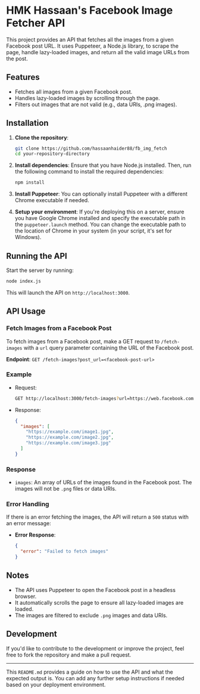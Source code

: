 # HMK Hassaan's Facebook Image Fetcher API

This project provides an API that fetches all the images from a given Facebook post URL. It uses Puppeteer, a Node.js library, to scrape the page, handle lazy-loaded images, and return all the valid image URLs from the post.

## Features
- Fetches all images from a given Facebook post.
- Handles lazy-loaded images by scrolling through the page.
- Filters out images that are not valid (e.g., data URIs, .png images).

## Installation

1. **Clone the repository**:
   ```bash
   git clone https://github.com/hassaanhaider88/fb_img_fetch
   cd your-repository-directory
   ```

2. **Install dependencies**:
   Ensure that you have Node.js installed. Then, run the following command to install the required dependencies:
   ```bash
   npm install
   ```

3. **Install Puppeteer**:
   You can optionally install Puppeteer with a different Chrome executable if needed.

4. **Setup your environment**:
   If you're deploying this on a server, ensure you have Google Chrome installed and specify the executable path in the `puppeteer.launch` method. You can change the executable path to the location of Chrome in your system (in your script, it's set for Windows).

## Running the API

Start the server by running:
```bash
node index.js
```

This will launch the API on `http://localhost:3000`.

## API Usage

### Fetch Images from a Facebook Post

To fetch images from a Facebook post, make a GET request to `/fetch-images` with a `url` query parameter containing the URL of the Facebook post.

**Endpoint**: `GET /fetch-images?post_url=<facebook-post-url>`

### Example

- Request:
  ```bash
  GET http://localhost:3000/fetch-images?url=https://web.facebook.com/share/p/15jQMrTzTT
  ```

- Response:
  ```json
  {
    "images": [
      "https://example.com/image1.jpg",
      "https://example.com/image2.jpg",
      "https://example.com/image3.jpg"
    ]
  }
  ```

### Response

- `images`: An array of URLs of the images found in the Facebook post. The images will not be `.png` files or data URIs.

### Error Handling

If there is an error fetching the images, the API will return a `500` status with an error message:

- **Error Response**:
  ```json
  {
    "error": "Failed to fetch images"
  }
  ```

## Notes

- The API uses Puppeteer to open the Facebook post in a headless browser.
- It automatically scrolls the page to ensure all lazy-loaded images are loaded.
- The images are filtered to exclude `.png` images and data URIs.

## Development

If you'd like to contribute to the development or improve the project, feel free to fork the repository and make a pull request.

---

This `README.md` provides a guide on how to use the API and what the expected output is. You can add any further setup instructions if needed based on your deployment environment.
